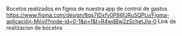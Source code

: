 Bocetos realizados en figma de nuestra app de control de gastos 
https://www.figma.com/design/8qs7IDxfy0P86fJRu5QPLv/Figma-aplicación-Móvil?node-id=0-1&p=f&t=R4wdBw2zSchetJIq-0 
Link de realizacion de bocetos
